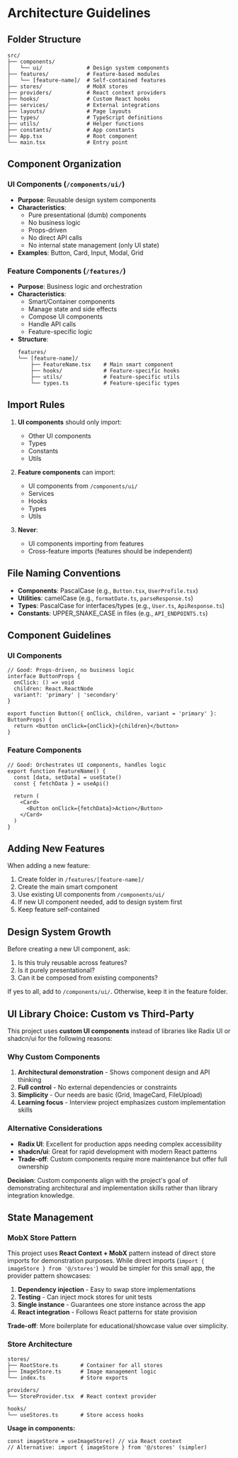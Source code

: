 # Architecture Guidelines

## Folder Structure

```
src/
├── components/
│   └── ui/              # Design system components
├── features/            # Feature-based modules
│   └── [feature-name]/  # Self-contained features
├── stores/              # MobX stores
├── providers/           # React context providers
├── hooks/               # Custom React hooks
├── services/            # External integrations
├── layouts/             # Page layouts
├── types/               # TypeScript definitions
├── utils/               # Helper functions
├── constants/           # App constants
├── App.tsx              # Root component
└── main.tsx             # Entry point
```

## Component Organization

### UI Components (`/components/ui/`)
- **Purpose**: Reusable design system components
- **Characteristics**:
  - Pure presentational (dumb) components
  - No business logic
  - Props-driven
  - No direct API calls
  - No internal state management (only UI state)
- **Examples**: Button, Card, Input, Modal, Grid

### Feature Components (`/features/`)
- **Purpose**: Business logic and orchestration
- **Characteristics**:
  - Smart/Container components
  - Manage state and side effects
  - Compose UI components
  - Handle API calls
  - Feature-specific logic
- **Structure**:
  ```
  features/
  └── [feature-name]/
      ├── FeatureName.tsx    # Main smart component
      ├── hooks/             # Feature-specific hooks
      ├── utils/             # Feature-specific utils
      └── types.ts           # Feature-specific types
  ```

## Import Rules

1. **UI components** should only import:
   - Other UI components
   - Types
   - Constants
   - Utils

2. **Feature components** can import:
   - UI components from `/components/ui/`
   - Services
   - Hooks
   - Types
   - Utils

3. **Never**:
   - UI components importing from features
   - Cross-feature imports (features should be independent)

## File Naming Conventions

- **Components**: PascalCase (e.g., `Button.tsx`, `UserProfile.tsx`)
- **Utilities**: camelCase (e.g., `formatDate.ts`, `parseResponse.ts`)
- **Types**: PascalCase for interfaces/types (e.g., `User.ts`, `ApiResponse.ts`)
- **Constants**: UPPER_SNAKE_CASE in files (e.g., `API_ENDPOINTS.ts`)

## Component Guidelines

### UI Components
```tsx
// Good: Props-driven, no business logic
interface ButtonProps {
  onClick: () => void
  children: React.ReactNode
  variant?: 'primary' | 'secondary'
}

export function Button({ onClick, children, variant = 'primary' }: ButtonProps) {
  return <button onClick={onClick}>{children}</button>
}
```

### Feature Components
```tsx
// Good: Orchestrates UI components, handles logic
export function FeatureName() {
  const [data, setData] = useState()
  const { fetchData } = useApi()
  
  return (
    <Card>
      <Button onClick={fetchData}>Action</Button>
    </Card>
  )
}
```

## Adding New Features

When adding a new feature:
1. Create folder in `/features/[feature-name]/`
2. Create the main smart component
3. Use existing UI components from `/components/ui/`
4. If new UI component needed, add to design system first
5. Keep feature self-contained

## Design System Growth

Before creating a new UI component, ask:
1. Is this truly reusable across features?
2. Is it purely presentational?
3. Can it be composed from existing components?

If yes to all, add to `/components/ui/`. Otherwise, keep it in the feature folder.

## UI Library Choice: Custom vs Third-Party

This project uses **custom UI components** instead of libraries like Radix UI or shadcn/ui for the following reasons:

### Why Custom Components
1. **Architectural demonstration** - Shows component design and API thinking
2. **Full control** - No external dependencies or constraints
3. **Simplicity** - Our needs are basic (Grid, ImageCard, FileUpload)
4. **Learning focus** - Interview project emphasizes custom implementation skills

### Alternative Considerations
- **Radix UI**: Excellent for production apps needing complex accessibility
- **shadcn/ui**: Great for rapid development with modern React patterns
- **Trade-off**: Custom components require more maintenance but offer full ownership

**Decision**: Custom components align with the project's goal of demonstrating architectural and implementation skills rather than library integration knowledge.

## State Management

### MobX Store Pattern

This project uses **React Context + MobX** pattern instead of direct store imports for demonstration purposes. While direct imports (`import { imageStore } from '@/stores'`) would be simpler for this small app, the provider pattern showcases:

1. **Dependency injection** - Easy to swap store implementations
2. **Testing** - Can inject mock stores for unit tests  
3. **Single instance** - Guarantees one store instance across the app
4. **React integration** - Follows React patterns for state provision

**Trade-off**: More boilerplate for educational/showcase value over simplicity.

### Store Architecture

```
stores/
├── RootStore.ts       # Container for all stores
├── ImageStore.ts      # Image management logic
└── index.ts           # Store exports

providers/
└── StoreProvider.tsx  # React context provider

hooks/
└── useStores.ts       # Store access hooks
```

**Usage in components:**
```tsx
const imageStore = useImageStore() // via React context
// Alternative: import { imageStore } from '@/stores' (simpler)
```